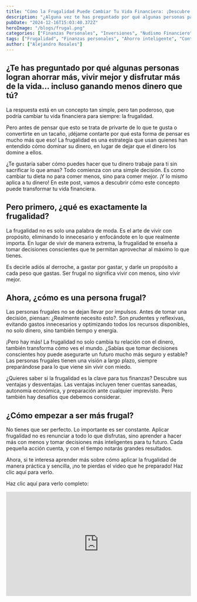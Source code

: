 ```yaml
---
title: "Cómo la Frugalidad Puede Cambiar Tu Vida Financiera: ¡Descubre el Secreto de las Personas que Ahorran Más y Viven Mejor!"
description: "¿Alguna vez te has preguntado por qué algunas personas parecen tener siempre las finanzas bajo control, incluso ganando menos dinero que tú? La respuesta puede estar en un concepto simple pero transformador: la frugalidad. Este post te enseña cómo aplicar este enfoque para optimizar tu dinero, sin sacrificar tu calidad de vida. Aprenderás cómo las decisiones conscientes y la planificación pueden mejorar tu estabilidad financiera y ayudarte a vivir con propósito. Si quieres saber cómo empezar a aplicar la frugalidad y cambiar tu relación con el dinero, ¡lee hasta el final y no te pierdas el video que he preparado para ti!"
pubDate: "2024-12-16T15:03:40.372Z"
heroImage: "/blogs/frugal.png"
categories: ["Finanzas Personales", "Inversiones", "Nudismo Financiero", "Ahorro e Inversión", "Educación Financiera"]
tags: ["Frugalidad", "Finanzas personales", "Ahorro inteligente", "Control del dinero", "Estrategias financieras", "Optimización de recursos", "Libertad financiera", "Tomar decisiones conscientes"]
author: ["Alejandro Rosales"]
---
```

## ¿Te has preguntado por qué algunas personas logran ahorrar más, vivir mejor y disfrutar más de la vida… incluso ganando menos dinero que tú?

La respuesta está en un concepto tan simple, pero tan poderoso, que podría cambiar tu vida financiera para siempre: la frugalidad.

Pero antes de pensar que esto se trata de privarte de lo que te gusta o convertirte en un tacaño, ¡déjame contarte por qué esta forma de pensar es mucho más que eso! La frugalidad es una estrategia que usan quienes han entendido cómo dominar su dinero, en lugar de dejar que el dinero los domine a ellos.

¿Te gustaría saber cómo puedes hacer que tu dinero trabaje para ti sin sacrificar lo que amas? Todo comienza con una simple decisión. Es como cambiar tu dieta no para comer menos, sino para comer mejor. ¡Y lo mismo aplica a tu dinero! En este post, vamos a descubrir cómo este concepto puede transformar tu vida financiera.

## Pero primero, ¿qué es exactamente la frugalidad?

La frugalidad no es solo una palabra de moda. Es el arte de vivir con propósito, eliminando lo innecesario y enfocándote en lo que realmente importa. En lugar de vivir de manera extrema, la frugalidad te enseña a tomar decisiones conscientes que te permitan aprovechar al máximo lo que tienes.

Es decirle adiós al derroche, a gastar por gastar, y darle un propósito a cada peso que gastas. Ser frugal no significa vivir con menos, sino vivir mejor.

## Ahora, ¿cómo es una persona frugal?

Las personas frugales no se dejan llevar por impulsos. Antes de tomar una decisión, piensan: ¿Realmente necesito esto?. Son prudentes y reflexivas, evitando gastos innecesarios y optimizando todos los recursos disponibles, no solo dinero, sino también tiempo y energía.

¡Pero hay más! La frugalidad no solo cambia tu relación con el dinero, también transforma cómo ves el mundo. ¿Sabías que tomar decisiones conscientes hoy puede asegurarte un futuro mucho más seguro y estable? Las personas frugales tienen una visión a largo plazo, siempre preparándose para lo que viene sin vivir con miedo.

¿Quieres saber si la frugalidad es la clave para tus finanzas? Descubre sus ventajas y desventajas. Las ventajas incluyen tener cuentas saneadas, autonomía económica, y preparación ante cualquier imprevisto. Pero también hay desafíos que debemos considerar.

## ¿Cómo empezar a ser más frugal?

No tienes que ser perfecto. Lo importante es ser constante. Aplicar frugalidad no es renunciar a todo lo que disfrutas, sino aprender a hacer más con menos y tomar decisiones más inteligentes para tu futuro. Cada pequeña acción cuenta, y con el tiempo notarás grandes resultados.

Ahora, si te interesa aprender más sobre cómo aplicar la frugalidad de manera práctica y sencilla, ¡no te pierdas el video que he preparado! Haz clic aquí para verlo.

Haz clic aquí para verlo completo: 
<div class="iframe-container" style="position: relative; width: 100%; height: 0; padding-bottom: 56.25%; overflow: hidden;">
  <iframe width="560" height="315" src="https://www.youtube.com/embed/whuHmfucpk0?si=vXigbAzVUeACQCX" title="YouTube video player" frameborder="0" allow="accelerometer; autoplay; clipboard-write; encrypted-media; gyroscope; picture-in-picture; web-share" allowfullscreen style="position: absolute; top: 0; left: 0; width: 100%; height: 100%; border: none;"></iframe>
</div>
